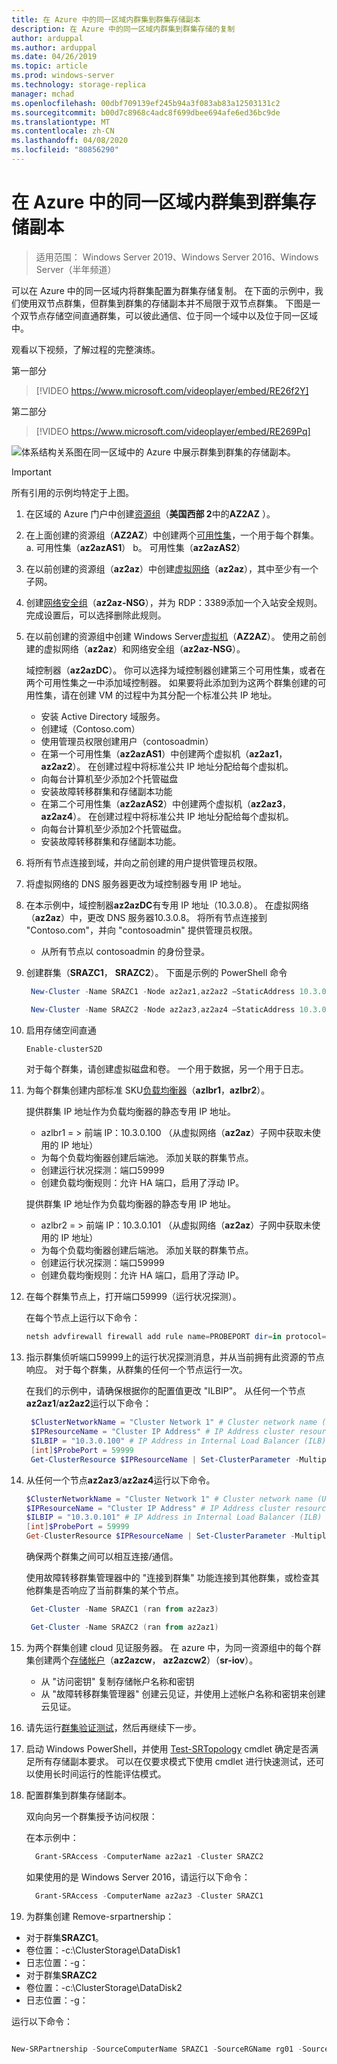 ```yaml
---
title: 在 Azure 中的同一区域内群集到群集存储副本
description: 在 Azure 中的同一区域内群集到群集存储的复制
author: arduppal
ms.author: arduppal
ms.date: 04/26/2019
ms.topic: article
ms.prod: windows-server
ms.technology: storage-replica
manager: mchad
ms.openlocfilehash: 00dbf709139ef245b94a3f083ab83a12503131c2
ms.sourcegitcommit: b00d7c8968c4adc8f699dbee694afe6ed36bc9de
ms.translationtype: MT
ms.contentlocale: zh-CN
ms.lasthandoff: 04/08/2020
ms.locfileid: "80856290"
---
```

# <a name="cluster-to-cluster-storage-replica-within-the-same-region-in-azure"></a>在 Azure 中的同一区域内群集到群集存储副本

> 适用范围： Windows Server 2019、Windows Server 2016、Windows Server（半年频道）

可以在 Azure 中的同一区域内将群集配置为群集存储复制。 在下面的示例中，我们使用双节点群集，但群集到群集的存储副本并不局限于双节点群集。 下图是一个双节点存储空间直通群集，可以彼此通信、位于同一个域中以及位于同一区域中。

观看以下视频，了解过程的完整演练。

第一部分
> [!VIDEO https://www.microsoft.com/videoplayer/embed/RE26f2Y]

第二部分
> [!VIDEO https://www.microsoft.com/videoplayer/embed/RE269Pq]

![体系结构关系图在同一区域中的 Azure 中展示群集到群集的存储副本。](media/Cluster-to-cluster-azure-one-region/architecture.png)
> [!IMPORTANT]
> 所有引用的示例均特定于上图。

1. 在区域的 Azure 门户中创建[资源组](https://ms.portal.azure.com/#create/Microsoft.ResourceGroup)（**美国西部 2**中的**AZ2AZ** ）。 
2. 在上面创建的资源组（**AZ2AZ**）中创建两个[可用性集](https://ms.portal.azure.com/#create/Microsoft.AvailabilitySet-ARM)，一个用于每个群集。 
    a. 可用性集（**az2azAS1**） b。 可用性集（**az2azAS2**）
3. 在以前创建的资源组（**az2az**）中创建[虚拟网络](https://ms.portal.azure.com/#create/Microsoft.VirtualNetwork-ARM)（**az2az**），其中至少有一个子网。 
4. 创建[网络安全组](https://ms.portal.azure.com/#create/Microsoft.NetworkSecurityGroup-ARM)（**az2az-NSG**），并为 RDP：3389添加一个入站安全规则。 完成设置后，可以选择删除此规则。 
5. 在以前创建的资源组中创建 Windows Server[虚拟机](https://ms.portal.azure.com/#create/Microsoft.WindowsServer2016Datacenter-ARM)（**AZ2AZ**）。 使用之前创建的虚拟网络（**az2az**）和网络安全组（**az2az-NSG**）。 
   
   域控制器（**az2azDC**）。 你可以选择为域控制器创建第三个可用性集，或者在两个可用性集之一中添加域控制器。 如果要将此添加到为这两个群集创建的可用性集，请在创建 VM 的过程中为其分配一个标准公共 IP 地址。 
   - 安装 Active Directory 域服务。
   - 创建域（Contoso.com）
   - 使用管理员权限创建用户（contosoadmin） 
   - 在第一个可用性集（**az2azAS1**）中创建两个虚拟机（**az2az1**， **az2az2**）。 在创建过程中将标准公共 IP 地址分配给每个虚拟机。
   - 向每台计算机至少添加2个托管磁盘
   - 安装故障转移群集和存储副本功能
   - 在第二个可用性集（**az2azAS2**）中创建两个虚拟机（**az2az3**， **az2az4**）。 在创建过程中将标准公共 IP 地址分配给每个虚拟机。 
   - 向每台计算机至少添加2个托管磁盘。 
   - 安装故障转移群集和存储副本功能。 
   
6. 将所有节点连接到域，并向之前创建的用户提供管理员权限。 

7. 将虚拟网络的 DNS 服务器更改为域控制器专用 IP 地址。 
8. 在本示例中，域控制器**az2azDC**有专用 IP 地址（10.3.0.8）。 在虚拟网络（**az2az**）中，更改 DNS 服务器10.3.0.8。 将所有节点连接到 "Contoso.com"，并向 "contosoadmin" 提供管理员权限。
   - 从所有节点以 contosoadmin 的身份登录。 
    
9. 创建群集（**SRAZC1**， **SRAZC2**）。 
   下面是示例的 PowerShell 命令
   ```PowerShell
    New-Cluster -Name SRAZC1 -Node az2az1,az2az2 –StaticAddress 10.3.0.100
   ```
   ```PowerShell
    New-Cluster -Name SRAZC2 -Node az2az3,az2az4 –StaticAddress 10.3.0.101
   ```
10. 启用存储空间直通
    ```PowerShell
    Enable-clusterS2D
    ```   
   
    对于每个群集，请创建虚拟磁盘和卷。 一个用于数据，另一个用于日志。 
   
11. 为每个群集创建内部标准 SKU[负载均衡器](https://ms.portal.azure.com/#create/Microsoft.LoadBalancer-ARM)（**azlbr1**，**azlbr2**）。 
   
    提供群集 IP 地址作为负载均衡器的静态专用 IP 地址。
    - azlbr1 = > 前端 IP：10.3.0.100 （从虚拟网络（**az2az**）子网中获取未使用的 IP 地址）
    - 为每个负载均衡器创建后端池。 添加关联的群集节点。
    - 创建运行状况探测：端口59999
    - 创建负载均衡规则：允许 HA 端口，启用了浮动 IP。 
   
    提供群集 IP 地址作为负载均衡器的静态专用 IP 地址。
    - azlbr2 = > 前端 IP：10.3.0.101 （从虚拟网络（**az2az**）子网中获取未使用的 IP 地址）
    - 为每个负载均衡器创建后端池。 添加关联的群集节点。
    - 创建运行状况探测：端口59999
    - 创建负载均衡规则：允许 HA 端口，启用了浮动 IP。 
   
12. 在每个群集节点上，打开端口59999（运行状况探测）。 
   
    在每个节点上运行以下命令：
    ```PowerShell
    netsh advfirewall firewall add rule name=PROBEPORT dir=in protocol=tcp action=allow localport=59999 remoteip=any profile=any 
    ```   
13. 指示群集侦听端口59999上的运行状况探测消息，并从当前拥有此资源的节点响应。 
    对于每个群集，从群集的任何一个节点运行一次。 
    
    在我们的示例中，请确保根据你的配置值更改 "ILBIP"。 从任何一个节点**az2az1**/**az2az2**运行以下命令：

    ```PowerShell
     $ClusterNetworkName = "Cluster Network 1" # Cluster network name (Use Get-ClusterNetwork on Windows Server 2012 or higher to find the name. And use Get-ClusterResource to find the IPResourceName).
     $IPResourceName = "Cluster IP Address" # IP Address cluster resource name.
     $ILBIP = "10.3.0.100" # IP Address in Internal Load Balancer (ILB) - The static IP address for the load balancer configured in the Azure portal.
     [int]$ProbePort = 59999
     Get-ClusterResource $IPResourceName | Set-ClusterParameter -Multiple @{"Address"="$ILBIP";"ProbePort"=$ProbePort;"SubnetMask"="255.255.255.255";"Network"="$ClusterNetworkName";"ProbeFailureThreshold"=5;"EnableDhcp"=0}
    ```

14. 从任何一个节点**az2az3**/**az2az4**运行以下命令。 

    ```PowerShell
    $ClusterNetworkName = "Cluster Network 1" # Cluster network name (Use Get-ClusterNetwork on Windows Server 2012 or higher to find the name. And use Get-ClusterResource to find the IPResourceName).
    $IPResourceName = "Cluster IP Address" # IP Address cluster resource name.
    $ILBIP = "10.3.0.101" # IP Address in Internal Load Balancer (ILB) - The static IP address for the load balancer configured in the Azure portal.
    [int]$ProbePort = 59999
    Get-ClusterResource $IPResourceName | Set-ClusterParameter -Multiple @{"Address"="$ILBIP";"ProbePort"=$ProbePort;"SubnetMask"="255.255.255.255";"Network"="$ClusterNetworkName";"ProbeFailureThreshold"=5;"EnableDhcp"=0}  
    ```   
    确保两个群集之间可以相互连接/通信。 

    使用故障转移群集管理器中的 "连接到群集" 功能连接到其他群集，或检查其他群集是否响应了当前群集的某个节点。  
   
    ```PowerShell
     Get-Cluster -Name SRAZC1 (ran from az2az3)
    ```
    ```PowerShell
     Get-Cluster -Name SRAZC2 (ran from az2az1)
    ```   

15. 为两个群集创建 cloud 见证服务器。 在 azure 中，为同一资源组中的每个群集创建两个[存储帐户](https://ms.portal.azure.com/#create/Microsoft.StorageAccount-ARM)（**az2azcw**， **az2azcw2**）（**sr-iov**）。

    - 从 "访问密钥" 复制存储帐户名称和密钥
    - 从 "故障转移群集管理器" 创建云见证，并使用上述帐户名称和密钥来创建云见证。

16. 请先运行[群集验证测试](../../failover-clustering/create-failover-cluster.md#validate-the-configuration)，然后再继续下一步。

17. 启动 Windows PowerShell，并使用 [Test-SRTopology](https://docs.microsoft.com/powershell/module/storagereplica/test-srtopology?view=win10-ps) cmdlet 确定是否满足所有存储副本要求。 可以在仅要求模式下使用 cmdlet 进行快速测试，还可以使用长时间运行的性能评估模式。

18. 配置群集到群集存储副本。
   
    双向向另一个群集授予访问权限：

    在本示例中：

    ```PowerShell
      Grant-SRAccess -ComputerName az2az1 -Cluster SRAZC2
    ```
    如果使用的是 Windows Server 2016，请运行以下命令：

    ```PowerShell
      Grant-SRAccess -ComputerName az2az3 -Cluster SRAZC1
    ```   
   
19. 为群集创建 Remove-srpartnership：</ol>

    - 对于群集**SRAZC1**。
    - 卷位置：-c:\ClusterStorage\DataDisk1
    - 日志位置：-g：
    - 对于群集**SRAZC2**
    - 卷位置：-c:\ClusterStorage\DataDisk2
    - 日志位置：-g：

运行以下命令：

```PowerShell

New-SRPartnership -SourceComputerName SRAZC1 -SourceRGName rg01 -SourceVolumeName c:\ClusterStorage\DataDisk1 -SourceLogVolumeName  g: -DestinationComputerName **SRAZC2** -DestinationRGName rg02 -DestinationVolumeName c:\ClusterStorage\DataDisk2 -DestinationLogVolumeName  g:
```